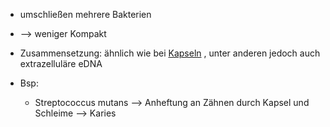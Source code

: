 - umschließen mehrere Bakterien 
- --> weniger Kompakt 
- Zusammensetzung: ähnlich wie bei [Kapseln](Kapseln.md) , unter anderen jedoch auch extrazelluläre eDNA

- Bsp:
	- Streptococcus mutans --> Anheftung an Zähnen durch Kapsel und Schleime --> Karies

